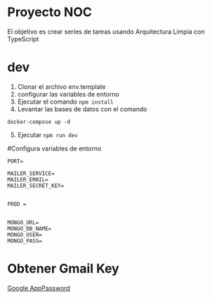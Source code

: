 # Proyecto NOC

El objetivo es crear series de tareas usando Arquitectura Limpia con TypeScript

# dev

1. Clonar el archivo env.template
2. configurar las variables de entorno
3. Ejecutar el comando `npm install`
4. Levantar las bases de datos con el comando

```
docker-compose up -d
```

5. Ejecutar `npm run dev`

#Configura variables de entorno

```
PORT=

MAILER_SERVICE=
MAILER_EMAIL=
MAILER_SECRET_KEY=


PROD =


MONGO_URL=
MONGO_DB_NAME=
MONGO_USER=
MONGO_PASS=

```

# Obtener Gmail Key

[Google AppPassword](https://myaccount.google.com/u/0/apppasswords)
